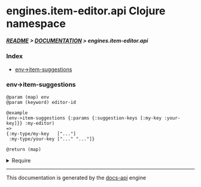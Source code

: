 
# engines.item-editor.api Clojure namespace

##### [README](../../../../README.md) > [DOCUMENTATION](../../../COVER.md) > engines.item-editor.api

### Index

- [env->item-suggestions](#env-item-suggestions)

### env->item-suggestions

```
@param (map) env
@param (keyword) editor-id
```

```
@example
(env->item-suggestions {:params {:suggestion-keys [:my-key :your-key]}} :my-editor)
=>
{:my-type/my-key   ["..."]
 :my-type/your-key ["..." "..."]}
```

```
@return (map)
```

<details>
<summary>Require</summary>

```
(ns my-namespace (:require [engines.item-editor.api :refer [env->item-suggestions]]))

(engines.item-editor.api/env->item-suggestions ...)
(env->item-suggestions                         ...)
```

</details>

---

This documentation is generated by the [docs-api](https://github.com/bithandshake/docs-api) engine

